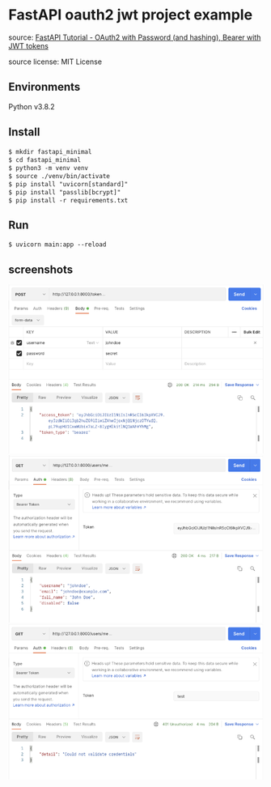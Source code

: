 # FastAPI oauth2 jwt project example

source: [FastAPI Tutorial - OAuth2 with Password (and hashing), Bearer with JWT tokens](https://fastapi.tiangolo.com/ko/tutorial/security/oauth2-jwt/)

source license: MIT License

## Environments
Python v3.8.2

## Install
```shell
$ mkdir fastapi_minimal
$ cd fastapi_minimal
$ python3 -m venv venv
$ source ./venv/bin/activate
$ pip install "uvicorn[standard]"
$ pip install "passlib[bcrypt]"
$ pip install -r requirements.txt
```

## Run
```shell
$ uvicorn main:app --reload
```

## screenshots

![POST /token](screenshots/post_token.png)
![GET /users/me](screenshots/get_users_me.png)
![GET /users/me with wrong token](screenshots/get_users_me_with_wrong_token.png)
